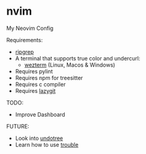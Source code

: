 # nvim
My Neovim Config

Requirements:
- [ripgrep](https://github.com/BurntSushi/ripgrep)
- A terminal that supports true color and undercurl:
    - [wezterm](https://github.com/wez/wezterm) (Linux, Macos & Windows)
- Requires pylint 
- Requires npm for treesitter
- Requires c compiler
- Requires [lazygit](https://github.com/jesseduffield/lazygit)

TODO:
- Improve Dashboard

FUTURE:
- Look into [undotree](https://github.com/mbbill/undotree)
- Learn how to use [trouble](https://github.com/folke/trouble.nvim)

